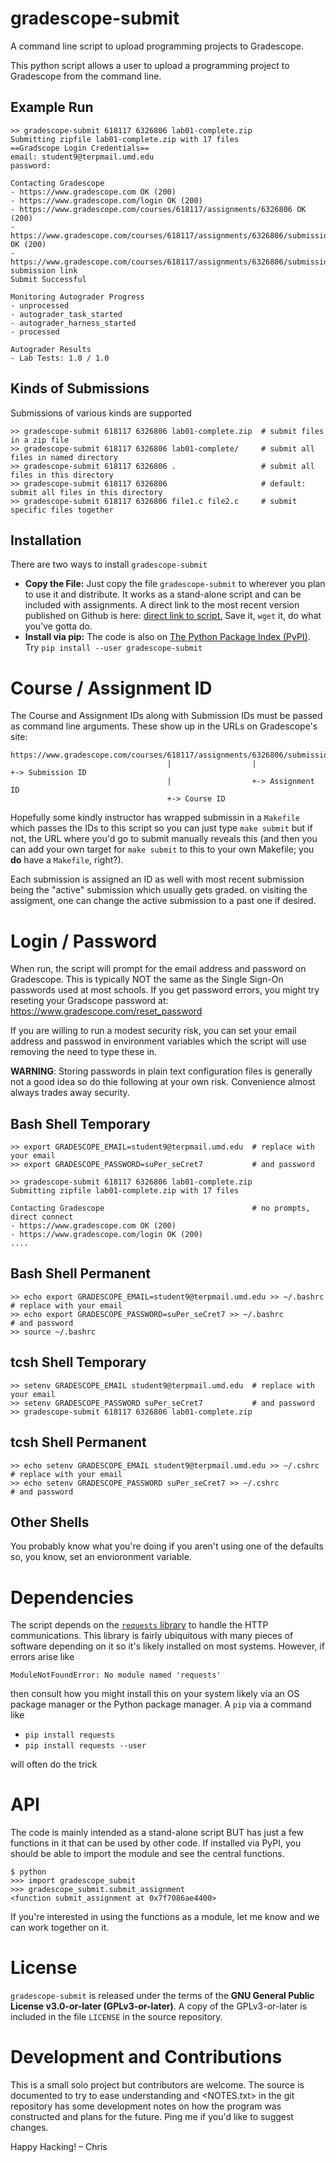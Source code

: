 

# gradescope-submit

A command line script to upload programming projects to Gradescope.

This python script allows a user to upload a programming project to
Gradescope from the command line.


## Example Run

    >> gradescope-submit 618117 6326806 lab01-complete.zip 
    Submitting zipfile lab01-complete.zip with 17 files
    ==Gradscope Login Credentials==
    email: student9@terpmail.umd.edu
    password: 
    
    Contacting Gradescope
    - https://www.gradescope.com OK (200)
    - https://www.gradescope.com/login OK (200)
    - https://www.gradescope.com/courses/618117/assignments/6326806 OK (200)
    - https://www.gradescope.com/courses/618117/assignments/6326806/submissions OK (200)
    - https://www.gradescope.com/courses/618117/assignments/6326806/submissions/336679776 submission link
    Submit Successful
    
    Monitoring Autograder Progress
    - unprocessed
    - autograder_task_started
    - autograder_harness_started
    - processed
    
    Autograder Results
    - Lab Tests: 1.0 / 1.0


## Kinds of Submissions

Submissions of various kinds are supported

    >> gradescope-submit 618117 6326806 lab01-complete.zip  # submit files in a zip file
    >> gradescope-submit 618117 6326806 lab01-complete/     # submit all files in named directory
    >> gradescope-submit 618117 6326806 .                   # submit all files in this directory
    >> gradescope-submit 618117 6326806                     # default: submit all files in this directory
    >> gradescope-submit 618117 6326806 file1.c file2.c     # submit specific files together


## Installation

There are two ways to install `gradescope-submit`

-   **Copy the File:** Just copy the file `gradescope-submit` to wherever
    you plan to use it and distribute. It works as a stand-alone script
    and can be included with assignments. A direct link to the most
    recent version published on Github is here: [direct link to script.](https://raw.githubusercontent.com/kauffman77/gradescope-submit/refs/heads/master/gradescope-submit)
    Save it, `wget` it, do what you've gotta do.
-   **Install via pip:** The code is also on [The Python Package Index
    (PyPI)](https://pypi.org/). Try `pip install --user gradescope-submit`


# Course / Assignment ID

The Course and Assignment IDs along with Submission IDs must be passed
as command line arguments. These show up in the URLs on Gradescope's
site:

    https://www.gradescope.com/courses/618117/assignments/6326806/submissions/336672290
                                       |                  |                   +-> Submission ID
                                       |                  +-> Assignment ID
                                       +-> Course ID

Hopefully some kindly instructor has wrapped submissin in a `Makefile`
which passes the IDs to this script so you can just type `make submit`
but if not, the URL where you'd go to submit manually reveals this
(and then you can add your own target for `make submit` to this to your own
Makefile; you **do** have a `Makefile`, right?).

Each submission is assigned an ID as well with most recent submission
being the "active" submission which usually gets graded. on visiting
the assigment, one can change the active submission to a past one if
desired. 


# Login / Password

When run, the script will prompt for the email address and password on
Gradescope. This is typically NOT the same as the Single Sign-On
passwords used at most schools. If you get password errors, you might
try reseting your Gradscope password at:
<https://www.gradescope.com/reset_password>

If you are willing to run a modest security risk, you can set your
email address and passwod in environment variables which the script
will use removing the need to type these in.

**WARNING**: Storing passwords in plain text configuration files is
generally not a good idea so do thie following at your own
risk. Convenience almost always trades away security.


## Bash Shell Temporary

    >> export GRADESCOPE_EMAIL=student9@terpmail.umd.edu  # replace with your email
    >> export GRADESCOPE_PASSWORD=suPer_seCret7           # and password
    
    >> gradescope-submit 618117 6326806 lab01-complete.zip 
    Submitting zipfile lab01-complete.zip with 17 files
    
    Contacting Gradescope                                 # no prompts, direct connect
    - https://www.gradescope.com OK (200)
    - https://www.gradescope.com/login OK (200)
    ....


## Bash Shell Permanent

    >> echo export GRADESCOPE_EMAIL=student9@terpmail.umd.edu >> ~/.bashrc  # replace with your email
    >> echo export GRADESCOPE_PASSWORD=suPer_seCret7 >> ~/.bashrc           # and password
    >> source ~/.bashrc


## tcsh Shell Temporary

    >> setenv GRADESCOPE_EMAIL student9@terpmail.umd.edu  # replace with your email
    >> setenv GRADESCOPE_PASSWORD suPer_seCret7           # and password
    >> gradescope-submit 618117 6326806 lab01-complete.zip 


## tcsh Shell Permanent

    >> echo setenv GRADESCOPE_EMAIL student9@terpmail.umd.edu >> ~/.cshrc  # replace with your email
    >> echo setenv GRADESCOPE_PASSWORD suPer_seCret7 >> ~/.cshrc           # and password


## Other Shells

You probably know what you're doing if you aren't using one of the
defaults so, you know, set an envioronment variable.


# Dependencies

The script depends on the [`requests` library](https://pypi.org/project/requests/) to handle the HTTP
communications. This library is fairly ubiquitous with many pieces of
software depending on it so it's likely
installed on most systems. However, if errors arise like

    ModuleNotFoundError: No module named 'requests'

then consult how you might install this on your system likely via an
OS package manager or the Python package manager.  A `pip` via a
command like

-   `pip install requests`
-   `pip install requests --user`

will often do the trick


# API

The code is mainly intended as a stand-alone script BUT has just a few
functions in it that can be used by other code. If installed via PyPI,
you should be able to import the module and see the central functions.

    $ python
    >>> import gradescope_submit
    >>> gradescope_submit.submit_assignment
    <function submit_assignment at 0x7f7086ae4400>

If you're interested in using the functions as a module, let me know
and we can work together on it.


# License

`gradescope-submit` is released under the terms of the **GNU General
Public License v3.0-or-later (GPLv3-or-later)**. A copy of the
GPLv3-or-later is included in the file `LICENSE` in the source
repository.


# Development and Contributions

This is a small solo project but contributors are welcome. The source
is documented to try to ease understanding and <NOTES.txt> in the
git repository has some development notes on how the program was
constructed and plans for the future. Ping me if you'd like to suggest
changes.

Happy Hacking!
&#x2013; Chris

